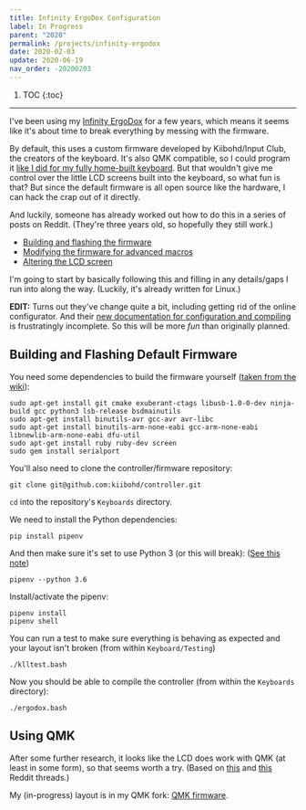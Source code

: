 ```yaml
---
title: Infinity ErgoDox Configuration
label: In Progress
parent: "2020"
permalink: /projects/infinity-ergodox
date: 2020-02-03
update: 2020-06-19
nav_order: -20200203
---
```


1. TOC
{:toc}

---

I've been using my [Infinity ErgoDox](https://kono.store/products/infinity-ergodox-keyboard-kit) for a few years, which means it seems like it's about time to break everything by messing with the firmware.

By default, this uses a custom firmware developed by Kiibohd/Input Club, the creators of the keyboard. It's also QMK compatible, so I could program it [like I did for my fully home-built keyboard](/projects/keyboard). But that wouldn't give me control over the little LCD screens built into the keyboard, so what fun is that? But since the default firmware is all open source like the hardware, I can hack the crap out of it directly.

And luckily, someone has already worked out how to do this in a series of posts on Reddit. (They're three years old, so hopefully they still work.)

- [Building and flashing the firmware](https://www.reddit.com/r/MechanicalKeyboards/comments/5bjdxe/guide_the_infinity_ergodox_a_linux_guide/)
- [Modifying the firmware for advanced macros](https://www.reddit.com/r/MechanicalKeyboards/comments/5bjtt8/guide_infinity_ergodox_linux_guide_modifying/)
- [Altering the LCD screen](https://www.reddit.com/r/MechanicalKeyboards/comments/5coiu8/guide_infinity_ergodox_linux_guide_altering_the/)

I'm going to start by basically following this and filling in any details/gaps I run into along the way. (Luckily, it's already written for Linux.)

**EDIT:** Turns out they've change quite a bit, including getting rid of the online configurator. And their [new documentation for configuration and compiling](https://input.club/configurator-ergodox/) is frustratingly incomplete. So this will be more *fun* than originally planned.

## Building and Flashing Default Firmware

You need some dependencies to build the firmware yourself ([taken from the wiki](https://kiibohd.github.io/wiki/#/Setup?id=ubuntu)):
```shell
sudo apt-get install git cmake exuberant-ctags libusb-1.0-0-dev ninja-build gcc python3 lsb-release bsdmainutils
sudo apt-get install binutils-avr gcc-avr avr-libc
sudo apt-get install binutils-arm-none-eabi gcc-arm-none-eabi libnewlib-arm-none-eabi dfu-util
sudo apt-get install ruby ruby-dev screen
sudo gem install serialport
```

You'll also need to clone the controller/firmware repository:
```shell
git clone git@github.com:kiibohd/controller.git
```

`cd` into the repository's `Keyboards` directory.

We need to install the Python dependencies:
```shell
pip install pipenv
```
And then make sure it's set to use Python 3 (or this will break): ([See this note](https://stackoverflow.com/questions/56186765/python-3-how-do-you-tell-pipenv-to-use-python-3-and-not-python-2))
```shell
pipenv --python 3.6
```
Install/activate the pipenv:
```shell
pipenv install
pipenv shell
```

You can run a test to make sure everything is behaving as expected and your layout isn't broken (from within `Keyboard/Testing`)
```shell
./klltest.bash
```

Now you should be able to compile the controller (from within the `Keyboards` directory):
```shell
./ergodox.bash
```

<!-- You'll also need the IC Configurator. (This used to be online, but now you download it and do it locally.) -->

## Using QMK

After some further research, it looks like the LCD does work with QMK (at least in some form), so that seems worth a try. (Based on [this](https://www.reddit.com/r/ergodox/comments/80hgxj/infinity_lcd_configuration_in_qmk/) and [this](https://www.reddit.com/r/MechanicalKeyboards/comments/6576f8/psa_the_screens_on_the_infinity_ergodox_now_work/) Reddit threads.)

My (in-progress) layout is in my QMK fork: [QMK firmware](https://github.com/jtebert/qmk_firmware/tree/master/keyboards/ergodox_infinity/keymaps/jtebert).